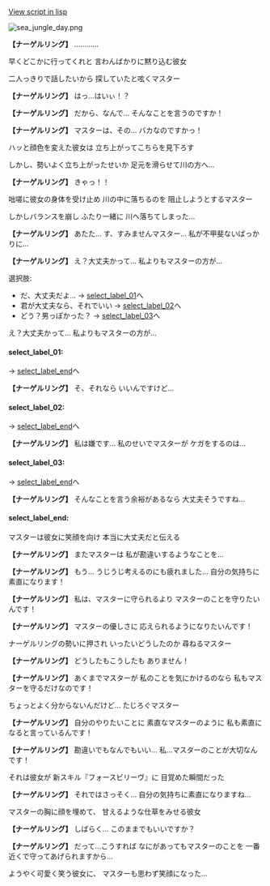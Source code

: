 [View script in lisp](../scripts/210061103.txt)

![sea_jungle_day.png](../images/backgrounds/sea_jungle_day.png)

**【ナーゲルリング】**
…………

早くどこかに行ってくれと
言わんばかりに黙り込む彼女

二人っきりで話したいから
探していたと呟くマスター

**【ナーゲルリング】**
はっ…はいぃ！？

**【ナーゲルリング】**
だから、なんで…
そんなことを言うのですか！

**【ナーゲルリング】**
マスターは、その…
バカなのですかっ！

ハッと顔色を変えた彼女は
立ち上がってこちらを見下ろす

しかし、勢いよく立ち上がったせいか
足元を滑らせて川の方へ…

**【ナーゲルリング】**
きゃっ！！

咄嗟に彼女の身体を受け止め
川の中に落ちるのを
阻止しようとするマスター

しかしバランスを崩し
ふたり一緒に
川へ落ちてしまった…

**【ナーゲルリング】**
あたた…
す、すみませんマスター…
私が不甲斐ないばっかりに…

**【ナーゲルリング】**
え？大丈夫かって…
私よりもマスターの方が…

選択肢:
- だ、大丈夫だよ… → [select_label_01](#select_label_01)へ
- 君が大丈夫なら、それでいい → [select_label_02](#select_label_02)へ
- どう？男っぽかった？ → [select_label_03](#select_label_03)へ

え？大丈夫かって…
私よりもマスターの方が…

#### select_label_01:
 → [select_label_end](#select_label_end)へ

**【ナーゲルリング】**
そ、それなら
いいんですけど…

#### select_label_02:
 → [select_label_end](#select_label_end)へ

**【ナーゲルリング】**
私は嫌です…
私のせいでマスターが
ケガをするのは…

#### select_label_03:
 → [select_label_end](#select_label_end)へ

**【ナーゲルリング】**
そんなことを言う余裕があるなら
大丈夫そうですね…

#### select_label_end:

マスターは彼女に笑顔を向け
本当に大丈夫だと伝える

**【ナーゲルリング】**
またマスターは
私が勘違いするようなことを…

**【ナーゲルリング】**
もう…
うじうじ考えるのにも疲れました…
自分の気持ちに素直になります！

**【ナーゲルリング】**
私は、マスターに守られるより
マスターのことを守りたいんです！

**【ナーゲルリング】**
マスターの優しさに
応えられるようになりたいんです！

ナーゲルリングの勢いに押され
いったいどうしたのか
尋ねるマスター

**【ナーゲルリング】**
どうしたもこうしたも
ありません！

**【ナーゲルリング】**
あくまでマスターが
私のことを気にかけるのなら
私もマスターを守るだけなのです！

ちょっとよく分からないんだけど…
たじろぐマスター

**【ナーゲルリング】**
自分のやりたいことに
素直なマスターのように
私も素直になると言っているんです！

**【ナーゲルリング】**
勘違いでもなんでもいい…
私…マスターのことが大切なんです！

それは彼女が
新スキル『フォースビリーヴ』に
目覚めた瞬間だった

**【ナーゲルリング】**
それではさっそく…
自分の気持ちに素直になりますね…

マスターの胸に顔を埋めて、
甘えるような仕草をみせる彼女

**【ナーゲルリング】**
しばらく…
このままでもいいですか？

**【ナーゲルリング】**
だって…こうすれば
なにがあってもマスターのことを
一番近くで守ってあげられますから…

ようやく可愛く笑う彼女に、
マスターも思わず笑顔になった…

